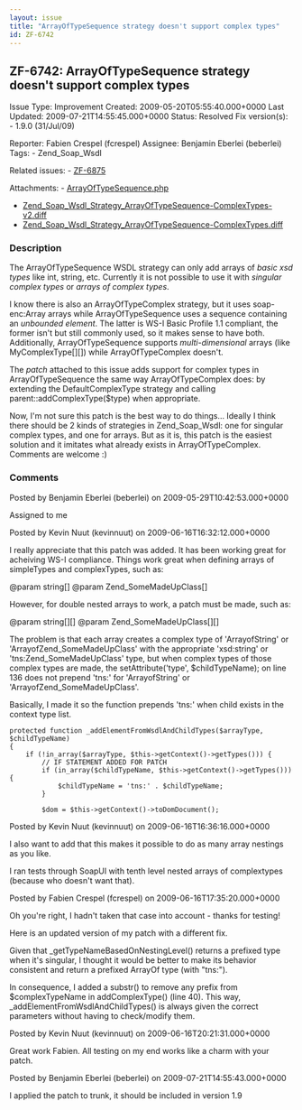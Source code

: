 ```yaml
---
layout: issue
title: "ArrayOfTypeSequence strategy doesn't support complex types"
id: ZF-6742
---
```


ZF-6742: ArrayOfTypeSequence strategy doesn't support complex types
-------------------------------------------------------------------

 Issue Type: Improvement Created: 2009-05-20T05:55:40.000+0000 Last Updated: 2009-07-21T14:55:45.000+0000 Status: Resolved Fix version(s): - 1.9.0 (31/Jul/09)
 
 Reporter:  Fabien Crespel (fcrespel)  Assignee:  Benjamin Eberlei (beberlei)  Tags: - Zend\_Soap\_Wsdl
 
 Related issues: - [ZF-6875](/issues/browse/ZF-6875)
 
 Attachments: - [ArrayOfTypeSequence.php](/issues/secure/attachment/12016/ArrayOfTypeSequence.php)
- [Zend\_Soap\_Wsdl\_Strategy\_ArrayOfTypeSequence-ComplexTypes-v2.diff](/issues/secure/attachment/12017/Zend_Soap_Wsdl_Strategy_ArrayOfTypeSequence-ComplexTypes-v2.diff)
- [Zend\_Soap\_Wsdl\_Strategy\_ArrayOfTypeSequence-ComplexTypes.diff](/issues/secure/attachment/11937/Zend_Soap_Wsdl_Strategy_ArrayOfTypeSequence-ComplexTypes.diff)
 
### Description

The ArrayOfTypeSequence WSDL strategy can only add arrays of _basic xsd types_ like int, string, etc. Currently it is not possible to use it with _singular complex types_ or _arrays of complex types_.

I know there is also an ArrayOfTypeComplex strategy, but it uses soap-enc:Array arrays while ArrayOfTypeSequence uses a sequence containing an _unbounded element_. The latter is WS-I Basic Profile 1.1 compliant, the former isn't but still commonly used, so it makes sense to have both. Additionally, ArrayOfTypeSequence supports _multi-dimensional_ arrays (like MyComplexType[][]) while ArrayOfTypeComplex doesn't.

The _patch_ attached to this issue adds support for complex types in ArrayOfTypeSequence the same way ArrayOfTypeComplex does: by extending the DefaultComplexType strategy and calling parent::addComplexType($type) when appropriate.

Now, I'm not sure this patch is the best way to do things... Ideally I think there should be 2 kinds of strategies in Zend\_Soap\_Wsdl: one for singular complex types, and one for arrays. But as it is, this patch is the easiest solution and it imitates what already exists in ArrayOfTypeComplex. Comments are welcome :)

 

 

### Comments

Posted by Benjamin Eberlei (beberlei) on 2009-05-29T10:42:53.000+0000

Assigned to me

 

 

Posted by Kevin Nuut (kevinnuut) on 2009-06-16T16:32:12.000+0000

I really appreciate that this patch was added. It has been working great for acheiving WS-I compliance. Things work great when defining arrays of simpleTypes and complexTypes, such as:

@param string[] @param Zend\_SomeMadeUpClass[]

However, for double nested arrays to work, a patch must be made, such as:

@param string[][] @param Zend\_SomeMadeUpClass[][]

The problem is that each array creates a complex type of 'ArrayofString' or 'ArrayofZend\_SomeMadeUpClass' with the appropriate 'xsd:string' or 'tns:Zend\_SomeMadeUpClass' type, but when complex types of those complex types are made, the setAttribute('type', $childTypeName); on line 136 does not prepend 'tns:' for 'ArrayofString' or 'ArrayofZend\_SomeMadeUpClass'.

Basically, I made it so the function prepends 'tns:' when child exists in the context type list.

 
    protected function _addElementFromWsdlAndChildTypes($arrayType, $childTypeName)
    {
        if (!in_array($arrayType, $this->getContext()->getTypes())) {
            // IF STATEMENT ADDED FOR PATCH
            if (in_array($childTypeName, $this->getContext()->getTypes())) {
                $childTypeName = 'tns:' . $childTypeName;
            }
    
            $dom = $this->getContext()->toDomDocument();


 

 

Posted by Kevin Nuut (kevinnuut) on 2009-06-16T16:36:16.000+0000

I also want to add that this makes it possible to do as many array nestings as you like.

I ran tests through SoapUI with tenth level nested arrays of complextypes (because who doesn't want that).

 

 

Posted by Fabien Crespel (fcrespel) on 2009-06-16T17:35:20.000+0000

Oh you're right, I hadn't taken that case into account - thanks for testing!

Here is an updated version of my patch with a different fix.

Given that \_getTypeNameBasedOnNestingLevel() returns a prefixed type when it's singular, I thought it would be better to make its behavior consistent and return a prefixed ArrayOf type (with "tns:").

In consequence, I added a substr() to remove any prefix from $complexTypeName in addComplexType() (line 40). This way, \_addElementFromWsdlAndChildTypes() is always given the correct parameters without having to check/modify them.

 

 

Posted by Kevin Nuut (kevinnuut) on 2009-06-16T20:21:31.000+0000

Great work Fabien. All testing on my end works like a charm with your patch.

 

 

Posted by Benjamin Eberlei (beberlei) on 2009-07-21T14:55:43.000+0000

I applied the patch to trunk, it should be included in version 1.9

 

 